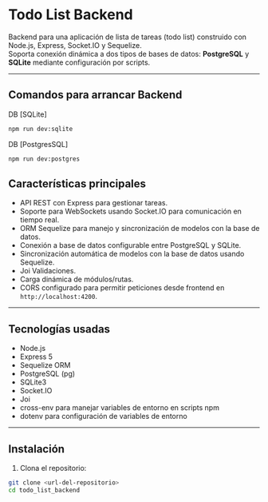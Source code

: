 # Todo List Backend

Backend para una aplicación de lista de tareas (todo list) construido con Node.js, Express, Socket.IO y Sequelize.  
Soporta conexión dinámica a dos tipos de bases de datos: **PostgreSQL** y **SQLite** mediante configuración por scripts.

---
## Comandos para arrancar Backend
DB [SQLite] 
```bash
npm run dev:sqlite
```

DB [PostgresSQL] 
```bash
npm run dev:postgres
```

## Características principales

- API REST con Express para gestionar tareas.
- Soporte para WebSockets usando Socket.IO para comunicación en tiempo real.
- ORM Sequelize para manejo y sincronización de modelos con la base de datos.
- Conexión a base de datos configurable entre PostgreSQL y SQLite.
- Sincronización automática de modelos con la base de datos usando Sequelize.
- Joi Validaciones.
- Carga dinámica de módulos/rutas.
- CORS configurado para permitir peticiones desde frontend en `http://localhost:4200`.

---

## Tecnologías usadas

- Node.js
- Express 5
- Sequelize ORM
- PostgreSQL (pg)
- SQLite3
- Socket.IO
- Joi
- cross-env para manejar variables de entorno en scripts npm
- dotenv para configuración de variables de entorno

---

## Instalación

1. Clona el repositorio:

```bash
git clone <url-del-repositorio>
cd todo_list_backend